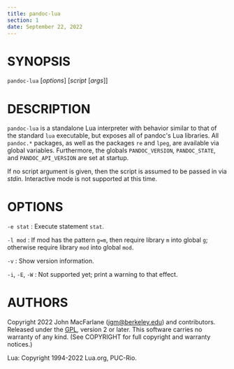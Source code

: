 ```yaml
---
title: pandoc-lua
section: 1
date: September 22, 2022
---
```


# SYNOPSIS

`pandoc-lua` [*options*] [*script* [*args*]]

# DESCRIPTION

`pandoc-lua` is a standalone Lua interpreter with behavior similar
to that of the standard `lua` executable, but exposes all of
pandoc's Lua libraries. All `pandoc.*` packages, as well as the
packages `re` and `lpeg`, are available via global variables.
Furthermore, the globals `PANDOC_VERSION`, `PANDOC_STATE`, and
`PANDOC_API_VERSION` are set at startup.

If no script argument is given, then the script is assumed to be
passed in via *stdin*. Interactive mode is not supported at this
time.

# OPTIONS

`-e stat`
:   Execute statement `stat`.

`-l mod`
:   If mod has the pattern `g=m`, then require library `m` into
    global `g`; otherwise require library `mod` into global
    `mod`.

`-v`
:   Show version information.

`-i`, `-E`, `-W`
:    Not supported yet; print a warning to that effect.

# AUTHORS

Copyright 2022 John MacFarlane (jgm@berkeley.edu) and
contributors. Released under the [GPL], version 2 or later. This
software carries no warranty of any kind. (See COPYRIGHT for full
copyright and warranty notices.)

Lua: Copyright 1994-2022 Lua.org, PUC-Rio.

[GPL]: https://www.gnu.org/copyleft/gpl.html "GNU General Public License"

